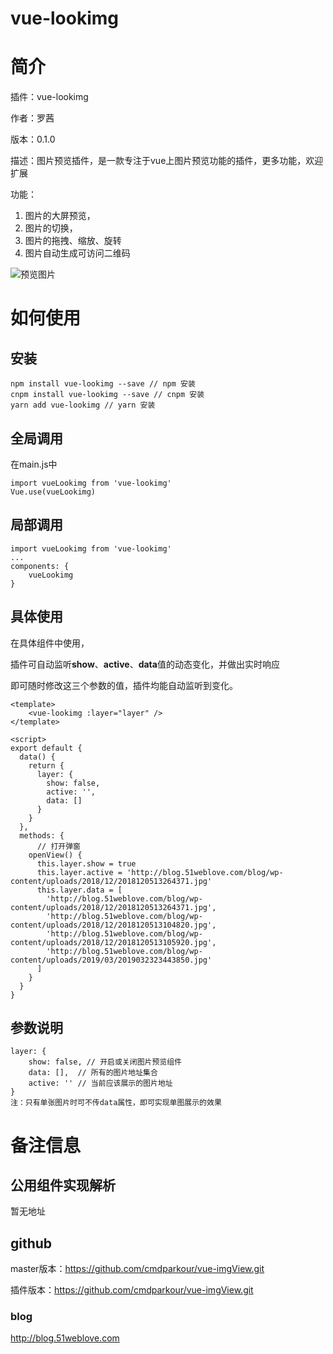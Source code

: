 # vue-lookimg

# 简介

插件：vue-lookimg

作者：罗茜

版本：0.1.0

描述：图片预览插件，是一款专注于vue上图片预览功能的插件，更多功能，欢迎扩展

功能：

1. 图片的大屏预览，
2. 图片的切换，
3. 图片的拖拽、缩放、旋转
4. 图片自动生成可访问二维码

![预览图片](http://blog.51weblove.com/blog/wp-content/uploads/2019/12/2019121215373484.png)

# 如何使用

## 安装

```
npm install vue-lookimg --save // npm 安装
cnpm install vue-lookimg --save // cnpm 安装
yarn add vue-lookimg // yarn 安装
```

## 全局调用

在main.js中

```
import vueLookimg from 'vue-lookimg'
Vue.use(vueLookimg)
```

## 局部调用

```
import vueLookimg from 'vue-lookimg'
...
components: {
    vueLookimg
}
```

## 具体使用

在具体组件中使用，

插件可自动监听**show**、**active**、**data**值的动态变化，并做出实时响应

即可随时修改这三个参数的值，插件均能自动监听到变化。

```
<template>
	<vue-lookimg :layer="layer" />
</template>

<script>
export default {
  data() {
    return {
      layer: {
        show: false,
        active: '',
        data: []
      }
    }
  },
  methods: {
      // 打开弹窗
    openView() {
      this.layer.show = true
      this.layer.active = 'http://blog.51weblove.com/blog/wp-content/uploads/2018/12/2018120513264371.jpg'
      this.layer.data = [
        'http://blog.51weblove.com/blog/wp-content/uploads/2018/12/2018120513264371.jpg',
        'http://blog.51weblove.com/blog/wp-content/uploads/2018/12/2018120513104820.jpg',
        'http://blog.51weblove.com/blog/wp-content/uploads/2018/12/2018120513105920.jpg',
        'http://blog.51weblove.com/blog/wp-content/uploads/2019/03/2019032323443850.jpg'
      ]
    }
  }
}
```

## 参数说明

```
layer: {
    show: false, // 开启或关闭图片预览组件
    data: [],  // 所有的图片地址集合
    active: '' // 当前应该展示的图片地址
}
注：只有单张图片时可不传data属性，即可实现单图展示的效果
```



# 备注信息

## 公用组件实现解析

暂无地址

## github

master版本：https://github.com/cmdparkour/vue-imgView.git

插件版本：https://github.com/cmdparkour/vue-imgView.git

### blog

http://blog.51weblove.com

